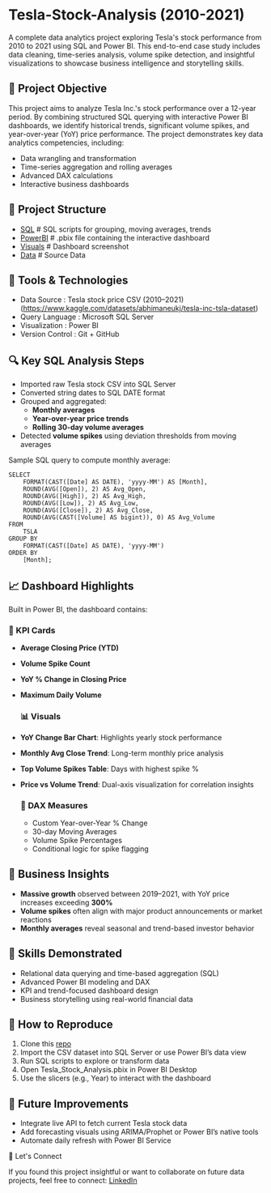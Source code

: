 # Tesla-Stock-Analysis (2010-2021)

A complete data analytics project exploring Tesla's stock performance from 2010 to 2021 using SQL and Power BI. This end-to-end case study includes data cleaning, time-series analysis, volume spike detection, and insightful visualizations to showcase business intelligence and storytelling skills.
 
 ## 🧠 Project Objective

This project aims to analyze Tesla Inc.'s stock performance over a 12-year period. By combining structured SQL querying with interactive Power BI dashboards, we identify historical trends, significant volume spikes, and year-over-year (YoY) price performance. The project demonstrates key data analytics competencies, including:
* Data wrangling and transformation
* Time-series aggregation and rolling averages
* Advanced DAX calculations
* Interactive business dashboards

## 📁 Project Structure
- [SQL](SQL) # SQL scripts for grouping, moving averages, trends
- [PowerBI](POWERBI) # .pbix file containing the interactive dashboard
- [Visuals](Visuals) # Dashboard screenshot
- [Data](Data)  #  Source Data


## 📌 Tools & Technologies

* Data Source : Tesla stock price CSV (2010–2021) (https://www.kaggle.com/datasets/abhimaneukj/tesla-inc-tsla-dataset)
* Query Language : Microsoft SQL Server
* Visualization : Power BI
* Version Control : Git + GitHub

## 🔍 Key SQL Analysis Steps

* Imported raw Tesla stock CSV into SQL Server
* Converted string dates to SQL DATE format
* Grouped and aggregated:
	- **Monthly averages**
	- **Year-over-year price trends**
	- **Rolling 30-day volume averages**
* Detected **volume spikes** using deviation thresholds from moving averages

Sample SQL query to compute monthly average:
```
SELECT 
    FORMAT(CAST([Date] AS DATE), 'yyyy-MM') AS [Month],
    ROUND(AVG([Open]), 2) AS Avg_Open,
    ROUND(AVG([High]), 2) AS Avg_High,
    ROUND(AVG([Low]), 2) AS Avg_Low,
    ROUND(AVG([Close]), 2) AS Avg_Close,
    ROUND(AVG(CAST([Volume] AS bigint)), 0) AS Avg_Volume
FROM 
    TSLA
GROUP BY 
    FORMAT(CAST([Date] AS DATE), 'yyyy-MM')
ORDER BY 
    [Month];
```

 ## 📈 Dashboard Highlights

 Built in Power BI, the dashboard contains:

 ### 📌 KPI Cards
 * **Average Closing Price (YTD)**
 * **Volume Spike Count**
 * **YoY % Change in Closing Price**
 * **Maximum Daily Volume**

 	### 📊 Visuals
* **YoY Change Bar Chart**: Highlights yearly stock performance
* **Monthly Avg Close Trend**: Long-term monthly price analysis
* **Top Volume Spikes Table**: Days with highest spike %
* **Price vs Volume Trend**: Dual-axis visualization for correlation insights

 	### 🧠 DAX Measures
  * Custom Year-over-Year % Change
  * 30-day Moving Averages
  * Volume Spike Percentages
  * Conditional logic for spike flagging

 ## 📌 Business Insights
 
 * **Massive growth** observed between 2019–2021, with YoY price increases exceeding **300%**
 * **Volume spikes** often align with major product announcements or market reactions
 * **Monthly averages** reveal seasonal and trend-based investor behavior

 ## 🧳 Skills Demonstrated

 * Relational data querying and time-based aggregation (SQL)
 * Advanced Power BI modeling and DAX
 * KPI and trend-focused dashboard design
 * Business storytelling using real-world financial data

 ## 🧱 How to Reproduce

1. Clone this [repo](https://github.com/Dannyjohn03/Tesla-Stock-Analysis-2010-2021-.git)
2. Import the CSV dataset into SQL Server or use Power BI’s data view
3. Run SQL scripts to explore or transform data
4. Open Tesla_Stock_Analysis.pbix in Power BI Desktop
5. Use the slicers (e.g., Year) to interact with the dashboard

 ## 📌 Future Improvements

 * Integrate live API to fetch current Tesla stock data
 * Add forecasting visuals using ARIMA/Prophet or Power BI’s native tools
 * Automate daily refresh with Power BI Service

 🤝 Let's Connect
 
 If you found this project insightful or want to collaborate on future data projects, feel free to connect:
	 	[LinkedIn](https://www.linkedin.com/in/daniel-ogunleye-704019213/)
